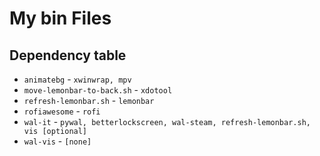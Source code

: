 # My bin Files

## Dependency table

* `animatebg` - `xwinwrap, mpv`
* `move-lemonbar-to-back.sh` - `xdotool`
* `refresh-lemonbar.sh` - `lemonbar`
* `rofiawesome` - `rofi`
* `wal-it` - `pywal, betterlockscreen, wal-steam, refresh-lemonbar.sh, vis [optional]`
* `wal-vis` - `[none]`
